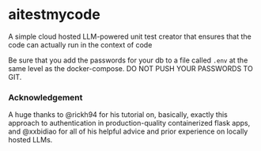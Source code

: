 # aitestmycode
A simple cloud hosted LLM-powered unit test creator that ensures that the code can actually run in the context of code

Be sure that you add the passwords for your db to a file called `.env` at the same level as the docker-compose. DO NOT PUSH YOUR PASSWORDS TO GIT.


### Acknowledgement

A huge thanks to @rickh94 for his tutorial on, basically, exactly this approach to authentication in production-quality containerized flask apps, and @xxbidiao for all of his helpful advice and prior experience on locally hosted LLMs.
